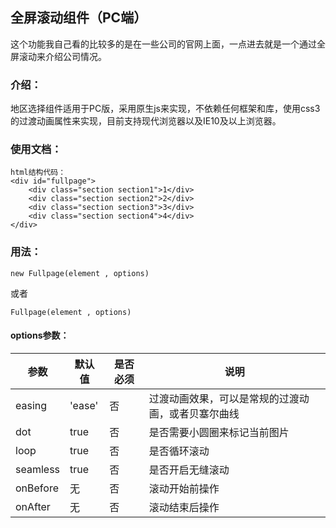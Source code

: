 ## 全屏滚动组件（PC端）
这个功能我自己看的比较多的是在一些公司的官网上面，一点进去就是一个通过全屏滚动来介绍公司情况。

### 介绍：
地区选择组件适用于PC版，采用原生js来实现，不依赖任何框架和库，使用css3的过渡动画属性来实现，目前支持现代浏览器以及IE10及以上浏览器。

### 使用文档：
```
html结构代码：
<div id="fullpage">
    <div class="section section1">1</div>
    <div class="section section2">2</div>
    <div class="section section3">3</div>
    <div class="section section4">4</div>
</div>
```

### 用法：
```
new Fullpage(element , options)
```
或者
```
Fullpage(element , options)
```
#### options参数：
参数 | 默认值 | 是否必须 | 说明
---|---|---|---
easing | 'ease' | 否 | 过渡动画效果，可以是常规的过渡动画，或者贝塞尔曲线
dot | true | 否 | 是否需要小圆圈来标记当前图片
loop | true | 否 | 是否循环滚动
seamless | true | 否 | 是否开启无缝滚动
onBefore | 无 | 否 | 滚动开始前操作
onAfter | 无 | 否 | 滚动结束后操作
